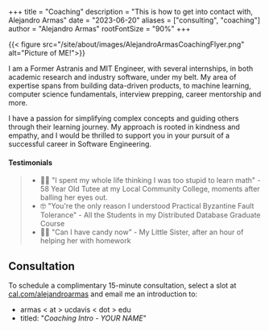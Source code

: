 +++
title = "Coaching"
description = "This is how to get into contact with, Alejandro Armas"
date = "2023-06-20"
aliases = ["consulting", "coaching"]
author = "Alejandro Armas"
rootFontSize = "90%"
+++


{{< figure src="/site/about/images/AlejandroArmasCoachingFlyer.png" alt="Picture of ME!">}}


I am a Former Astranis and MIT Engineer, with several internships, in both academic research and industry software, under my belt. My area of expertise spans from building data-driven products, to machine learning, computer science fundamentals, interview prepping, career mentorship and more.

I have a passion for simplifying complex concepts and guiding others through their learning journey. My approach is rooted in kindness and empathy, and I would be thrilled to support you in your pursuit of a successful career in Software Engineering.

#### Testimonials

> - 👵🏿 "I spent my whole life thinking I was too stupid to learn math" - 58 Year Old Tutee at my Local Community College, moments after balling her eyes out.
> - 🤓 "You're the only reason I understood Practical Byzantine Fault Tolerance" - All the Students in my Distributed Database Graduate Course 
> - 👧🏽 "Can I have candy now" - My Little Sister, after an hour of helping her with homework


## Consultation

To schedule a complimentary 15-minute consultation, select a slot at [cal.com/alejandroarmas](https://cal.com/alejandroarmas) and email me an introduction to:
- armas < at > ucdavis < dot > edu 
- titled:  "*Coaching Intro - YOUR NAME*"
